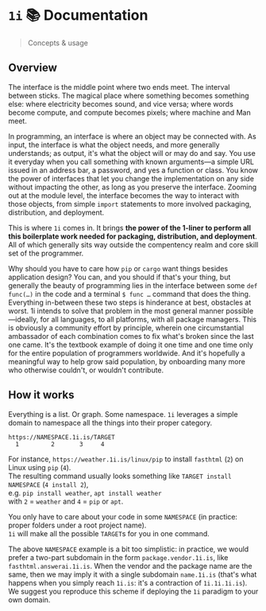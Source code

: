 # `1i` 📚 Documentation
> Concepts & usage

## Overview

The interface is the middle point where two ends meet. The interval between sticks. The magical place where something becomes something else: where electricity becomes sound, and vice versa; where words become compute, and compute becomes pixels; where machine and Man meet.

In programming, an interface is where an object may be connected with. As input, the interface is what the object needs, and more generally understands; as output, it's what the object will or may do and say. You use it everyday when you call something with known arguments—a simple URL issued in an address bar, a password, and yes a function or class. You know the power of interfaces that let you change the implementation on any side without impacting the other, as long as you preserve the interface. Zooming out at the module level, the interface becomes the way to interact with those objects, from simple `import` statements to more involved packaging, distribution, and deployment.

This is where `1i` comes in. It brings **the power of the 1-liner to perform all this boilerplate work needed for packaging, distribution, and deployment**. All of which generally sits way outside the compentency realm and core skill set of the programmer.

Why should you have to care how `pip` or `cargo` want things besides application design? You can, and you should if that's your thing, but generally the beauty of programming lies in the interface between some `def func(…)` in the code and a terminal `$ func …` command that does the thing. Everything in-between these two steps is hinderance at best, obstacles at worst. 1i intends to solve that problem in the most general manner possible—ideally, for all languages, to all platforms, with all package managers. This is obviously a community effort by principle, wherein one circumstantial ambassador of each combination comes to fix what's broken since the last one came. It's the textbook example of doing it one time and one time only for the entire population of programmers worldwide. And it's hopefully a meaningful way to help grow said population, by onboarding many more who otherwise couldn't, or wouldn't contribute.

## How it works

Everything is a list. Or graph. Some namespace. `1i` leverages a simple domain to namespace all the things into their proper category.

```
https://NAMESPACE.1i.is/TARGET
  1         2       3     4
```

For instance, `https://weather.1i.is/linux/pip` to install `fasthtml` (`2`) on Linux using `pip` (`4`).  
The resulting command usually looks something like `TARGET install NAMESPACE` (`4 install 2`),  
e.g. `pip install weather`, `apt install weather`  
with `2` = `weather` and `4` = `pip` or `apt`.

You only have to care about your code in some `NAMESPACE` (in practice: proper folders under a root project name).  
`1i` will make all the possible `TARGET`s for you in one command.

The above `NAMESPACE` example is a bit too simplistic: in practice, we would prefer a two-part subdomain in the form `package.vendor.1i.is`, like `fasthtml.answerai.1i.is`. When the vendor and the package name are the same, then we may imply it with a single subdomain `name.1i.is` (that's what happens when you simply reach `1i.is`: it's a contraction of `1i.1i.1i.is`). We suggest you reproduce this scheme if deploying the `1i` paradigm to your own domain.




